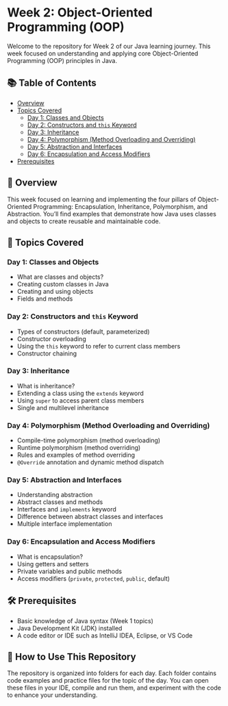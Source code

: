 # Week 2: Object-Oriented Programming (OOP)

Welcome to the repository for Week 2 of our Java learning journey. This week focused on understanding and applying core Object-Oriented Programming (OOP) principles in Java.

## 📚 Table of Contents
- [Overview](#overview)
- [Topics Covered](#topics-covered)
  - [Day 1: Classes and Objects](#day-1-classes-and-objects)
  - [Day 2: Constructors and `this` Keyword](#day-2-constructors-and-this-keyword)
  - [Day 3: Inheritance](#day-3-inheritance)
  - [Day 4: Polymorphism (Method Overloading and Overriding)](#day-4-polymorphism-method-overloading-and-overriding)
  - [Day 5: Abstraction and Interfaces](#day-5-abstraction-and-interfaces)
  - [Day 6: Encapsulation and Access Modifiers](#day-6-encapsulation-and-access-modifiers)
- [Prerequisites](#prerequisites)


## 🧭 Overview
This week focused on learning and implementing the four pillars of Object-Oriented Programming: Encapsulation, Inheritance, Polymorphism, and Abstraction. You’ll find examples that demonstrate how Java uses classes and objects to create reusable and maintainable code.

## 📌 Topics Covered

### Day 1: Classes and Objects
- What are classes and objects?
- Creating custom classes in Java
- Creating and using objects
- Fields and methods

### Day 2: Constructors and `this` Keyword
- Types of constructors (default, parameterized)
- Constructor overloading
- Using the `this` keyword to refer to current class members
- Constructor chaining

### Day 3: Inheritance
- What is inheritance?
- Extending a class using the `extends` keyword
- Using `super` to access parent class members
- Single and multilevel inheritance

### Day 4: Polymorphism (Method Overloading and Overriding)
- Compile-time polymorphism (method overloading)
- Runtime polymorphism (method overriding)
- Rules and examples of method overriding
- `@Override` annotation and dynamic method dispatch

### Day 5: Abstraction and Interfaces
- Understanding abstraction
- Abstract classes and methods
- Interfaces and `implements` keyword
- Difference between abstract classes and interfaces
- Multiple interface implementation

### Day 6: Encapsulation and Access Modifiers
- What is encapsulation?
- Using getters and setters
- Private variables and public methods
- Access modifiers (`private`, `protected`, `public`, default)

## 🛠️ Prerequisites
- Basic knowledge of Java syntax (Week 1 topics)
- Java Development Kit (JDK) installed
- A code editor or IDE such as IntelliJ IDEA, Eclipse, or VS Code

## 📂 How to Use This Repository
The repository is organized into folders for each day. Each folder contains code examples and practice files for the topic of the day. You can open these files in your IDE, compile and run them, and experiment with the code to enhance your understanding.
